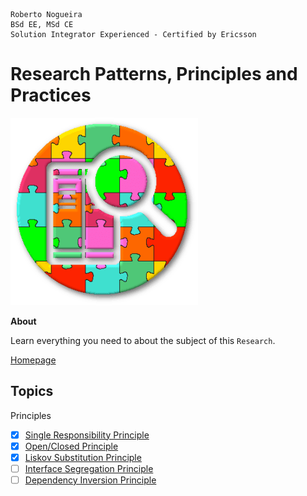 ```
Roberto Nogueira  
BSd EE, MSd CE
Solution Integrator Experienced - Certified by Ericsson
```
# Research Patterns, Principles and Practices

![project image](images/research.png)

**About**

Learn everything you need to about the subject of this `Research`.

[Homepage]()

## Topics

Principles

* [x] [Single Responsibility Principle](https://thoughtbot.com/blog/back-to-basics-solid)
* [x] [Open/Closed Principle](https://thoughtbot.com/blog/back-to-basics-solid)
* [x] [Liskov Substitution Principle](https://thoughtbot.com/blog/back-to-basics-solid)
* [ ] [Interface Segregation Principle](https://thoughtbot.com/blog/back-to-basics-solid)
* [ ] [Dependency Inversion Principle](https://thoughtbot.com/blog/back-to-basics-solid)
